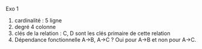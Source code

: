Exo 1
1. cardinalité : 5 ligne
2. degré 4 colonne
3. clés de la relation : C, D sont les clés primaire de cette relation
4. Dépendance fonctionnelle A->B, A->C ? Oui pour A->B et non pour A->C.